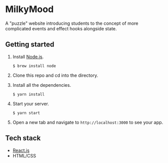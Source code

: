 # MilkyMood

A "puzzle" website introducing students to the concept of more complicated events and effect hooks alongside state.

## Getting started

1. Install [Node.js](https://www.npmjs.com/get-npm).

   `$ brew install node`

2. Clone this repo and cd into the directory.
3. Install all the dependencies.

   `$ yarn install`

4. Start your server.

   `$ yarn start`

5. Open a new tab and navigate to `http://localhost:3000` to see your app.

## Tech stack

- [React.js](https://reactjs.org)
- HTML/CSS
